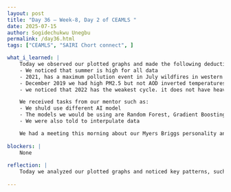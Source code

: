 ```yaml
---
layout: post
title: "Day 36 – Week-8, Day 2 of CEAMLS "
date: 2025-07-15
author: Sogidechukwu Unegbu
permalink: /day36.html
tags: ["CEAMLS", "SAIRI Chort connect", ]

what_i_learned: | 
    Today we observed our plotted graphs and made the following deductions
    - We noticed that summer is high for all data
    - 2021, has a maximum pollution event in July wildfires in western US and canada
    - December 2019 we had high PM2.5 but not AOD inverted temperatures trapping the PM2.5 near the ground making it not show up in satellite data
    - we noticed that 2022 has the weakest cycle. it does not have heavy pollution

    We received tasks from our mentor such as:
    - We shuld use different AI model
    - The models we would be using are Random Forest, Gradient Boosting, Support Vector Regression, Geographically Temporally Weighted (GTW) tree, Long Short Term Memory
    - We were also told to interpulate data 

    We had a meeting this morning about our Myers Briggs personality and our learning styles
    
blockers: |
    None
  
reflection: |
    Today we analyzed our plotted graphs and noticed key patterns, such as high summer pollution levels and a major event in July 2021 due to wildfires. Our mentor gave us tasks including trying new AI models like Random Forest, SVR, and LSTM, and interpolating data. We also discussed our Myers-Briggs personality types and learning styles during a morning meeting. It was a productive day combining data insights and personal development.
    
---
```

